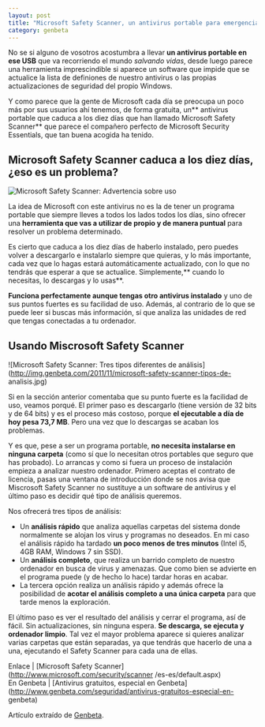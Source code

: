 ```yaml
---
layout: post
title: "Microsoft Safety Scanner, un antivirus portable para emergencias"
category: genbeta
---
```





No se si alguno de vosotros acostumbra a llevar **un antivirus portable en ese
USB** que va recorriendo el mundo _salvando vidas_, desde luego parece una
herramienta imprescindible si aparece un software que impide que se actualice
la lista de definiones de nuestro antivirus o las propias actualizaciones de
seguridad del propio Windows.

Y como parece que la gente de Microsoft cada día se preocupa un poco más por
sus usuarios ahí tenemos, de forma gratuita, un** antivirus portable que
caduca a los diez días que han llamado Microsoft Safety Scanner** que parece
el compañero perfecto de Microsoft Security Essentials, que tan buena acogida
ha tenido.  
  

## Microsoft Safety Scanner caduca a los diez días, ¿eso es un problema?

  
![Microsoft Safety Scanner: Advertencia sobre
uso](http://img.genbeta.com/2011/11/microsoft-safety-scanner-advertencia.jpg)

La idea de Microsoft con este antivirus no es la de tener un programa portable
que siempre lleves a todos los lados todos los días, sino ofrecer una
**herramienta que vas a utilizar de propio y de manera puntual** para resolver
un problema determinado.

Es cierto que caduca a los diez días de haberlo instalado, pero puedes volver
a descargarlo e instalarlo siempre que quieras, y lo más importante, cada vez
que lo hagas estará automáticamente actualizado, con lo que no tendrás que
esperar a que se actualice. Simplemente,** cuando lo necesitas, lo descargas y
lo usas**.

**Funciona perfectamente aunque tengas otro antivirus instalado** y uno de sus puntos fuertes es su facilidad de uso. Además, al contrario de lo que se puede leer si buscas más información, sí que analiza las unidades de red que tengas conectadas a tu ordenador. 

## Usando Miscrosoft Safety Scanner

  
![Microsoft Safety Scanner: Tres tipos diferentes de
análisis](http://img.genbeta.com/2011/11/microsoft-safety-scanner-tipos-de-
analisis.jpg)

Si en la sección anterior comentaba que su punto fuerte es la facilidad de
uso, veamos porqué. El primer paso es descargarlo (tiene versión de 32 bits y
de 64 bits) y es el proceso más costoso, porque **el ejecutable a día de hoy
pesa 73,7 MB**. Pero una vez que lo descargas se acaban los problemas.

Y es que, pese a ser un programa portable, **no necesita instalarse en ninguna
carpeta** (como sí que lo necesitan otros portables que seguro que has
probado). Lo arrancas y como si fuera un proceso de instalación empieza a
analizar nuestro ordenador. Primero aceptas el contrato de licencia, pasas una
ventana de introducción donde se nos avisa que Miscrosoft Safety Scanner no
sustituye a un software de antivirus y el último paso es decidir qué tipo de
análisis queremos.

Nos ofrecerá tres tipos de análisis:

  * Un **análisis rápido** que analiza aquellas carpetas del sistema donde normalmente se alojan los virus y programas no deseados. En mi caso el análisis rápido ha tardado **un poco menos de tres minutos** (Intel i5, 4GB RAM, Windows 7 sin SSD).
  * Un **análisis completo**, que realiza un barrido completo de nuestro ordenador en busca de virus y amenazas. Que como bien se advierte en el programa puede (y de hecho lo hace) tardar horas en acabar.
  * La tercera opción realiza un análisis rápido y además ofrece la posibilidad de **acotar el análisis completo a una única carpeta** para que tarde menos la exploración.

El último paso es ver el resultado del análisis y cerrar el programa, así de
fácil. Sin actualizaciones, sin ninguna espera. **Se descarga, se ejecuta y
ordenador limpio**. Tal vez el mayor problema aparece si quieres analizar
varias carpetas que están separadas, ya que tendrás que hacerlo de una a una,
ejecutando el Safety Scanner para cada una de ellas.

Enlace | [Microsoft Safety Scanner](http://www.microsoft.com/security/scanner
/es-es/default.aspx)  
En Genbeta | [Antivirus gratuitos, especial en
Genbeta](http://www.genbeta.com/seguridad/antivirus-gratuitos-especial-en-
genbeta)

Artículo extraído de [Genbeta](http://www.genbeta.com).